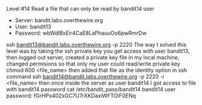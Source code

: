 Level #14 Read a file that can only be read by bandit14 user
- Server: bandit.labs.overthewire.org
- User: bandit13
- Password: wbWdlBxEir4CaE8LaPhauuOo6pwRmrDw

ssh bandit13@bandit.labs.overthewire.org -p 2220
The way I solved this level was by taking the ssh private key you get
access with user bandit13, then logged out server, created a private key file
in my local machine, changed permisions so that only my user could read/write private key
chmod 600 <file_name>
then added that file as the identity option in ssh command
ssh bandit14@bandit.labs.overthewire.org -p 2220 -i <file_name>
then once inside the server as user bandit14 I got access to file with bandit14 password
cat /etc/bandit_pass/bandit14
bandit14 user password: fGrHPx402xGC7U7rXKDaxiWFTOiF0ENq
